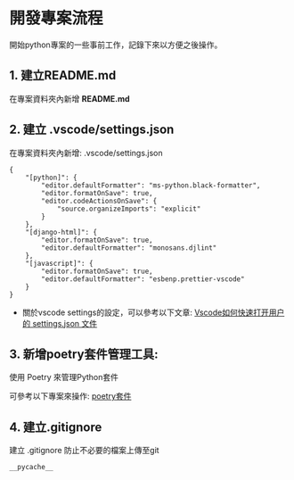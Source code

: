 # 開發專案流程

開始python專案的一些事前工作，記錄下來以方便之後操作。

## 1. 建立README.md

在專案資料夾內新增  **README.md**

## 2. 建立 .vscode/settings.json

在專案資料夾內新增: .vscode/settings.json

```
{
    "[python]": {
        "editor.defaultFormatter": "ms-python.black-formatter",
        "editor.formatOnSave": true,
        "editor.codeActionsOnSave": {
            "source.organizeImports": "explicit"
        }
    },
    "[django-html]": {
        "editor.formatOnSave": true,
        "editor.defaultFormatter": "monosans.djlint"
    },
    "[javascript]": {
        "editor.formatOnSave": true,
        "editor.defaultFormatter": "esbenp.prettier-vscode"
    }
}
```

- 關於vscode settings的設定，可以參考以下文章:
[Vscode如何快速打开用户的 settings.json 文件](https://blog.csdn.net/weixin_45277161/article/details/131330341)


## 3. 新增poetry套件管理工具:  

使用 Poetry 來管理Python套件

可參考以下專案來操作:
[poetry套件](https://github.com/ZzKaiJun/learn_poetry)

## 4. 建立.gitignore

建立 .gitignore 防止不必要的檔案上傳至git

```
__pycache__
```